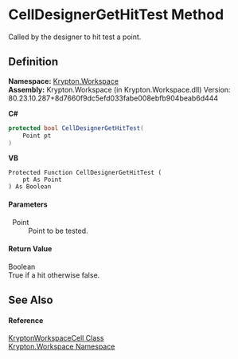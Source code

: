 # CellDesignerGetHitTest Method


Called by the designer to hit test a point.



## Definition
**Namespace:** <a href="0dbf488f-9676-a1e5-a949-1b4bcea03d52.md">Krypton.Workspace</a>  
**Assembly:** Krypton.Workspace (in Krypton.Workspace.dll) Version: 80.23.10.287+8d7660f9dc5efd033fabe008ebfb904beab6d444

**C#**
``` C#
protected bool CellDesignerGetHitTest(
	Point pt
)
```
**VB**
``` VB
Protected Function CellDesignerGetHitTest ( 
	pt As Point
) As Boolean
```



#### Parameters
<dl><dt>  Point</dt><dd>Point to be tested.</dd></dl>

#### Return Value
Boolean  
True if a hit otherwise false.

## See Also


#### Reference
<a href="b97e121c-fcc0-2249-475a-015f2aa73754.md">KryptonWorkspaceCell Class</a>  
<a href="0dbf488f-9676-a1e5-a949-1b4bcea03d52.md">Krypton.Workspace Namespace</a>  
